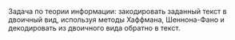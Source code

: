 Задача по теории информации: закодировать заданный текст в двоичный вид, используя методы Хаффмана, Шеннона-Фано и декодировать из двоичного вида обратно в текст.
